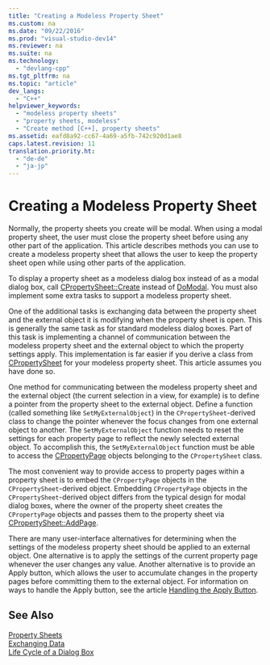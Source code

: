 ```yaml
---
title: "Creating a Modeless Property Sheet"
ms.custom: na
ms.date: "09/22/2016"
ms.prod: "visual-studio-dev14"
ms.reviewer: na
ms.suite: na
ms.technology: 
  - "devlang-cpp"
ms.tgt_pltfrm: na
ms.topic: "article"
dev_langs: 
  - "C++"
helpviewer_keywords: 
  - "modeless property sheets"
  - "property sheets, modeless"
  - "Create method [C++], property sheets"
ms.assetid: eafd8a92-cc67-4a69-a5fb-742c920d1ae8
caps.latest.revision: 11
translation.priority.ht: 
  - "de-de"
  - "ja-jp"
---
```

# Creating a Modeless Property Sheet
Normally, the property sheets you create will be modal. When using a modal property sheet, the user must close the property sheet before using any other part of the application. This article describes methods you can use to create a modeless property sheet that allows the user to keep the property sheet open while using other parts of the application.  
  
 To display a property sheet as a modeless dialog box instead of as a modal dialog box, call [CPropertySheet::Create](../vs140/cpropertysheet--create.md) instead of [DoModal](../vs140/cpropertysheet--domodal.md). You must also implement some extra tasks to support a modeless property sheet.  
  
 One of the additional tasks is exchanging data between the property sheet and the external object it is modifying when the property sheet is open. This is generally the same task as for standard modeless dialog boxes. Part of this task is implementing a channel of communication between the modeless property sheet and the external object to which the property settings apply. This implementation is far easier if you derive a class from [CPropertySheet](../vs140/cpropertysheet-class.md) for your modeless property sheet. This article assumes you have done so.  
  
 One method for communicating between the modeless property sheet and the external object (the current selection in a view, for example) is to define a pointer from the property sheet to the external object. Define a function (called something like `SetMyExternalObject`) in the `CPropertySheet`-derived class to change the pointer whenever the focus changes from one external object to another. The `SetMyExternalObject` function needs to reset the settings for each property page to reflect the newly selected external object. To accomplish this, the `SetMyExternalObject` function must be able to access the [CPropertyPage](../vs140/cpropertypage-class.md) objects belonging to the `CPropertySheet` class.  
  
 The most convenient way to provide access to property pages within a property sheet is to embed the `CPropertyPage` objects in the `CPropertySheet`-derived object. Embedding `CPropertyPage` objects in the `CPropertySheet`-derived object differs from the typical design for modal dialog boxes, where the owner of the property sheet creates the `CPropertyPage` objects and passes them to the property sheet via [CPropertySheet::AddPage](../vs140/cpropertysheet--addpage.md).  
  
 There are many user-interface alternatives for determining when the settings of the modeless property sheet should be applied to an external object. One alternative is to apply the settings of the current property page whenever the user changes any value. Another alternative is to provide an Apply button, which allows the user to accumulate changes in the property pages before committing them to the external object. For information on ways to handle the Apply button, see the article [Handling the Apply Button](../vs140/handling-the-apply-button.md).  
  
## See Also  
 [Property Sheets](../vs140/property-sheets--mfc-.md)   
 [Exchanging Data](../vs140/exchanging-data.md)   
 [Life Cycle of a Dialog Box](../vs140/life-cycle-of-a-dialog-box.md)